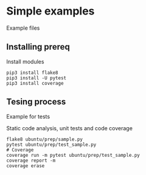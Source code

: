 # Simple examples
Example files

## Installing prereq

Install modules


```
pip3 install flake8
pip3 install -U pytest
pip3 install coverage
```

## Tesing process
Example for tests

Static code analysis, unit tests and code coverage
```
flake8 ubuntu/prep/sample.py
pytest ubuntu/prep/test_sample.py
# Coverage
coverage run -m pytest ubuntu/prep/test_sample.py
coverage report -m
coverage erase
```